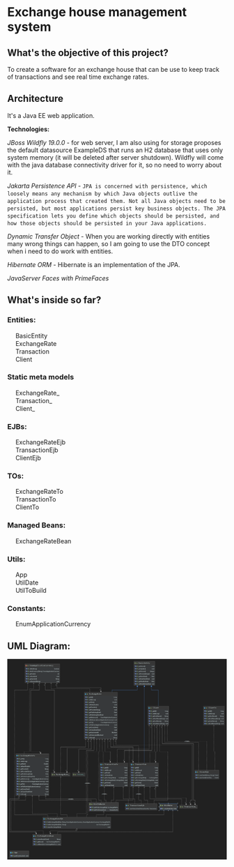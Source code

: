 # Exchange house management system

## What's the objective of this project?
To create a software for an exchange house that can be use to keep track of transactions and see real time exchange rates.

## Architecture
It's a Java EE web application.

**Technologies:**

*JBoss Wildfly 19.0.0* - for web server, I am also using for storage proposes the default datasource ExampleDS 
that runs an H2 database that uses only system memory (it will be deleted after server shutdown). Wildfly will
come with the java database connectivity driver for it, so no need to worry about it.

*Jakarta Persistence API* - `JPA is concerned with persistence, which loosely means any mechanism by which Java objects outlive the application process that created them. Not all Java objects need to be persisted, but most applications persist key business objects. The JPA specification lets you define which objects should be persisted, and how those objects should be persisted in your Java applications.`

*Dynamic Transfer Object* - When you are working directly with entities many wrong things can happen, so I am going to use the DTO concept when i need to do work with entities.

*Hibernate ORM* - Hibernate is an implementation of the JPA.

*JavaServer Faces with PrimeFaces*


## What's inside so far?

### Entities:
<img src="https://resources.jetbrains.com/help/img/idea/2019.3/Groovy.icons.groovy.abstractClass@2x.png" width="15" height="15"/> BasicEntity<br/>
<img src="https://resources.jetbrains.com/help/img/idea/2019.3/Groovy.icons.groovy.class@2x.png" width="15" height="15"/> ExchangeRate<br/>
<img src="https://resources.jetbrains.com/help/img/idea/2019.3/Groovy.icons.groovy.class@2x.png" width="15" height="15"/> Transaction<br/>
<img src="https://resources.jetbrains.com/help/img/idea/2019.3/Groovy.icons.groovy.class@2x.png" width="15" height="15"/> Client<br/>

### Static meta models
<img src="https://resources.jetbrains.com/help/img/idea/2019.3/Groovy.icons.groovy.abstractClass@2x.png" width="15" height="15"/> ExchangeRate_<br/>
<img src="https://resources.jetbrains.com/help/img/idea/2019.3/Groovy.icons.groovy.abstractClass@2x.png" width="15" height="15"/> Transaction_<br/>
<img src="https://resources.jetbrains.com/help/img/idea/2019.3/Groovy.icons.groovy.abstractClass@2x.png" width="15" height="15"/> Client_<br/>

### EJBs:
<img src="https://resources.jetbrains.com/help/img/idea/2019.3/Groovy.icons.groovy.class@2x.png" width="15" height="15"/> ExchangeRateEjb<br/>
<img src="https://resources.jetbrains.com/help/img/idea/2019.3/Groovy.icons.groovy.class@2x.png" width="15" height="15"/> TransactionEjb<br/>
<img src="https://resources.jetbrains.com/help/img/idea/2019.3/Groovy.icons.groovy.class@2x.png" width="15" height="15"/> ClientEjb<br/>


### TOs:
<img src="https://resources.jetbrains.com/help/img/idea/2019.3/Groovy.icons.groovy.class@2x.png" width="15" height="15"/> ExchangeRateTo<br/>
<img src="https://resources.jetbrains.com/help/img/idea/2019.3/Groovy.icons.groovy.class@2x.png" width="15" height="15"/> TransactionTo<br/>
<img src="https://resources.jetbrains.com/help/img/idea/2019.3/Groovy.icons.groovy.class@2x.png" width="15" height="15"/> ClientTo<br/>

### Managed Beans:
<img src="https://resources.jetbrains.com/help/img/idea/2019.3/Groovy.icons.groovy.class@2x.png" width="15" height="15"/> ExchangeRateBean

### Utils:
<img src="https://resources.jetbrains.com/help/img/idea/2019.3/Groovy.icons.groovy.class@2x.png" width="15" height="15"/> App<br/>
<img src="https://resources.jetbrains.com/help/img/idea/2019.3/Groovy.icons.groovy.abstractClass@2x.png" width="15" height="15"/> UtilDate<br/>
<img src="https://resources.jetbrains.com/help/img/idea/2019.3/Groovy.icons.groovy.abstractClass@2x.png" width="15" height="15"/> UtilToBuild<br/>

### Constants:
<img src="https://resources.jetbrains.com/help/img/idea/2019.3/icons.nodes.enum@2x.png" width="15" height="15"/> EnumApplicationCurrency<br/>

## UML Diagram:

![](uml/uml.png)